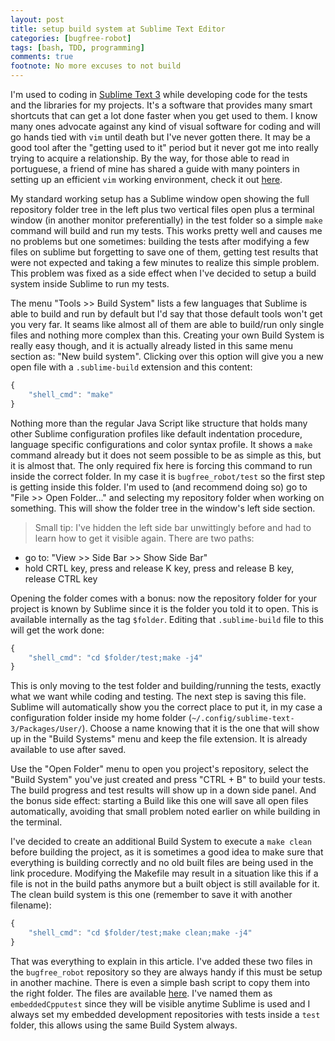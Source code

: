 ```yaml
---
layout: post
title: setup build system at Sublime Text Editor
categories: [bugfree-robot]
tags: [bash, TDD, programming]
comments: true
footnote: No more excuses to not build 
---
```


I'm used to coding in [Sublime Text 3](https://www.sublimetext.com/3) while developing code for the tests and the libraries for my projects. It's a software that provides many smart shortcuts that can get a lot done faster when you get used to them. I know many ones advocate against any kind of visual software for coding and will go hands tied with `vim` until death but I've never gotten there. It may be a good tool after the "getting used to it" period but it never got me into really trying to acquire a relationship. By the way, for those able to read in portuguese, a friend of mine has shared a guide with many pointers in setting up an efficient `vim` working environment, check it out [here](https://danieljunho.com/2019/05/30/vimrc.html).

My standard working setup has a Sublime window open showing the full repository folder tree in the left plus two vertical files open plus a terminal window (in another monitor preferentially) in the test folder so a simple `make` command will build and run my tests. This works pretty well and causes me no problems but one sometimes: building the tests after modifying a few files on sublime but forgetting to save one of them, getting test results that were not expected and taking a few minutes to realize this simple problem. This problem was fixed as a side effect when I've decided to setup a build system inside Sublime to run my tests. 


<!--more-->

The menu "Tools >> Build System" lists a few languages that Sublime is able to build and run by default but I'd say that those default tools won't get you very far. It seams like almost all of them are able to build/run only single files and nothing more complex than this. Creating your own Build System is really easy though, and it is actually already listed in this same menu section as: "New build system". Clicking over this option will give you a new open file with a `.sublime-build` extension and this content:

```js
{
    "shell_cmd": "make"
}

```

Nothing more than the regular Java Script like structure that holds many other Sublime configuration profiles like default indentation procedure, language specific configurations and color syntax profile. It shows a `make` command already but it does not seem possible to be as simple as this, but it is almost that. The only required fix here is forcing this command to run inside the correct folder. In my case it is `bugfree_robot/test` so the first step is getting inside this folder. I'm used to (and recommend doing so) go to "File >> Open Folder..." and selecting my repository folder when working on something. This will show the folder tree in the window's left side section. 


> Small tip: I've hidden the left side bar unwittingly before and had to learn how to get it visible again. There are two paths:
- go to: "View >> Side Bar >> Show Side Bar"
- hold CRTL key, press and release K key, press and release B key, release CTRL key

Opening the folder comes with a bonus: now the repository folder for your project is known by Sublime since it is the folder you told it to open. This is available internally as the tag `$folder`. Editing that `.sublime-build` file to this will get the work done:

```js
{
    "shell_cmd": "cd $folder/test;make -j4"
}
```

This is only moving to the test folder and building/running the tests, exactly what we want while coding and testing. The next step is saving this file. Sublime will automatically show you the correct place to put it, in my case a configuration folder inside my home folder (`~/.config/sublime-text-3/Packages/User/`). Choose a name knowing that it is the one that will show up in the "Build Systems" menu and keep the file extension. It is already available to use after saved. 

Use the "Open Folder" menu to open you project's repository, select the "Build System" you've just created and press "CTRL + B" to build your tests. The build progress and test results will show up in a down side panel. And the bonus side effect: starting a Build like this one will save all open files automatically, avoiding that small problem noted earlier on while building in the terminal.

I've decided to create an additional Build System to execute a `make clean` before building the project, as it is sometimes a good idea to make sure that everything is building correctly and no old built files are being used in the link procedure. Modifying the Makefile may result in a situation like this if a file is not in the build paths anymore but a built object is still available for it. The clean build system is this one (remember to save it with another filename):

```js
{
    "shell_cmd": "cd $folder/test;make clean;make -j4"
}
```

That was everything to explain in this article. I've added these two files in the `bugfree_robot` repository so they are always handy if this must be setup in another machine. There is even a simple bash script to copy them into the right folder. The files are available [here](https://github.com/matheusmbar/bugfree_robot/tree/62e7bcbf42b2c154ff3830d0760c47ef1c9b7f13/tools/sublime3). I've named them as `embeddedCpputest` since they will be visible anytime Sublime is used and I always set my embedded development repositories with tests inside a `test` folder, this allows using the same Build System always. 

